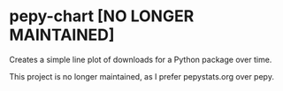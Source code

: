 # pepy-chart [NO LONGER MAINTAINED]

Creates a simple line plot of downloads for a Python package over time.

This project is no longer maintained, as I prefer pepystats.org over pepy.